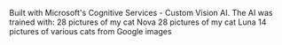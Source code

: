 Built with Microsoft's Cognitive Services - Custom Vision AI.
The AI was trained with:
	28 pictures of my cat Nova
	28 pictures of my cat Luna
	14 pictures of various cats from Google images
	
